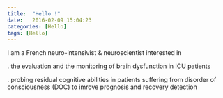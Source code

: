 ```yaml
---
title:  "Hello !"
date:   2016-02-09 15:04:23
categories: [Hello]
tags: [Hello]
---
```

I am a French neuro-intensivist & neuroscientist interested in

. the evaluation and the monitoring of brain dysfunction in ICU patients

. probing residual cognitive abilities in patients suffering from disorder of consciousness (DOC) to imrove prognosis and recovery detection


